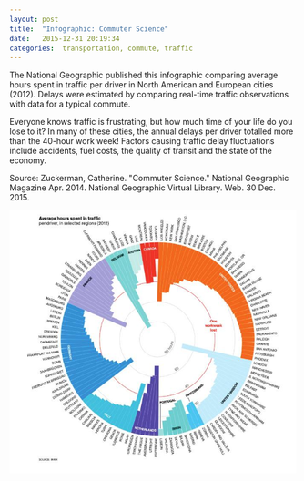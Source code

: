 ```yaml
---
layout: post
title:  "Infographic: Commuter Science"
date:   2015-12-31 20:19:34
categories:  transportation, commute, traffic
---
```

The National Geographic published this infographic comparing average hours spent in traffic per driver in North American and European cities (2012). Delays were estimated by comparing real-time traffic observations with data for a typical commute.

Everyone knows traffic is frustrating, but how much time of your life do you lose to it? In many of these cities, the annual delays per driver totalled more than the 40-hour work week! Factors causing traffic delay fluctuations include accidents, fuel costs, the quality of transit and the state of the economy.

Source: Zuckerman, Catherine. "Commuter Science." National Geographic Magazine Apr. 2014. National Geographic Virtual Library. Web. 30 Dec. 2015.


![Commuter Science](/images/Commute_Traffic.png)